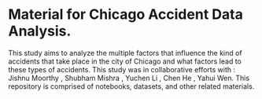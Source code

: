 #  Material for Chicago Accident Data Analysis.
This study aims to analyze the multiple factors that influence the kind of accidents that take place in the city of Chicago and what factors lead to these types of accidents. This study was in collaborative efforts with : Jishnu Moorthy , Shubham Mishra , Yuchen Li , Chen He , Yahui Wen. 
This repository is comprised of notebooks, datasets, and other related materials.
